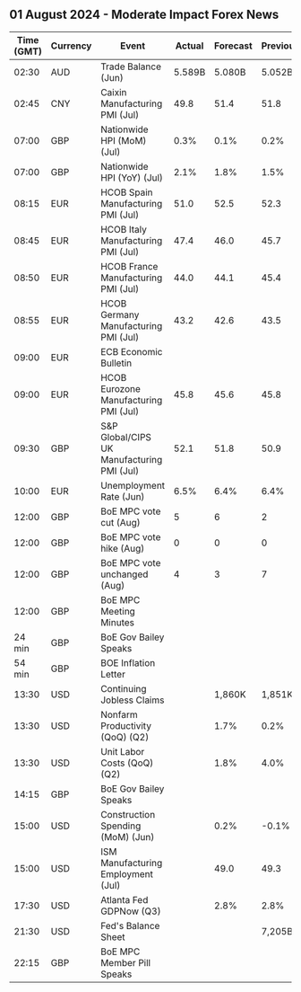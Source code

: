 ## 01 August 2024 - Moderate Impact Forex News

| Time (GMT) | Currency | Event | Actual | Forecast | Previous |
|------|----------|-------|--------|----------|----------|
| 02:30 | AUD | Trade Balance (Jun) | 5.589B | 5.080B | 5.052B |
| 02:45 | CNY | Caixin Manufacturing PMI (Jul) | 49.8 | 51.4 | 51.8 |
| 07:00 | GBP | Nationwide HPI (MoM) (Jul) | 0.3% | 0.1% | 0.2% |
| 07:00 | GBP | Nationwide HPI (YoY) (Jul) | 2.1% | 1.8% | 1.5% |
| 08:15 | EUR | HCOB Spain Manufacturing PMI (Jul) | 51.0 | 52.5 | 52.3 |
| 08:45 | EUR | HCOB Italy Manufacturing PMI (Jul) | 47.4 | 46.0 | 45.7 |
| 08:50 | EUR | HCOB France Manufacturing PMI (Jul) | 44.0 | 44.1 | 45.4 |
| 08:55 | EUR | HCOB Germany Manufacturing PMI (Jul) | 43.2 | 42.6 | 43.5 |
| 09:00 | EUR | ECB Economic Bulletin |  |  |  |
| 09:00 | EUR | HCOB Eurozone Manufacturing PMI (Jul) | 45.8 | 45.6 | 45.8 |
| 09:30 | GBP | S&P Global/CIPS UK Manufacturing PMI (Jul) | 52.1 | 51.8 | 50.9 |
| 10:00 | EUR | Unemployment Rate (Jun) | 6.5% | 6.4% | 6.4% |
| 12:00 | GBP | BoE MPC vote cut (Aug) | 5 | 6 | 2 |
| 12:00 | GBP | BoE MPC vote hike (Aug) | 0 | 0 | 0 |
| 12:00 | GBP | BoE MPC vote unchanged (Aug) | 4 | 3 | 7 |
| 12:00 | GBP | BoE MPC Meeting Minutes |  |  |  |
| 24 min | GBP | BoE Gov Bailey Speaks |  |  |  |
| 54 min | GBP | BOE Inflation Letter |  |  |  |
| 13:30 | USD | Continuing Jobless Claims |  | 1,860K | 1,851K |
| 13:30 | USD | Nonfarm Productivity (QoQ) (Q2) |  | 1.7% | 0.2% |
| 13:30 | USD | Unit Labor Costs (QoQ) (Q2) |  | 1.8% | 4.0% |
| 14:15 | GBP | BoE Gov Bailey Speaks |  |  |  |
| 15:00 | USD | Construction Spending (MoM) (Jun) |  | 0.2% | -0.1% |
| 15:00 | USD | ISM Manufacturing Employment (Jul) |  | 49.0 | 49.3 |
| 17:30 | USD | Atlanta Fed GDPNow (Q3) |  | 2.8% | 2.8% |
| 21:30 | USD | Fed's Balance Sheet |  |  | 7,205B |
| 22:15 | GBP | BoE MPC Member Pill Speaks |  |  |  |

